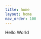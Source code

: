 ```yaml
---
title: home
layout: home
nav_order: 100
---
```


<html>
<head>
    <title>Hello World</title>
</head>
<body>
    <p>Hello World</p>
</body>
</html>
